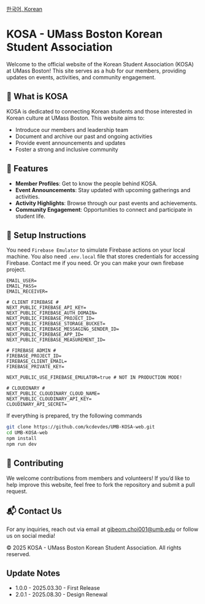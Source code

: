 [한국어, Korean](https://github.com/kcdevdes/UMB-KOSA-web/blob/main/README-kr.md)

# KOSA - UMass Boston Korean Student Association

Welcome to the official website of the Korean Student Association (KOSA) at UMass Boston! This site serves as a hub for our members, providing updates on events, activities, and community engagement.

## 🚀 What is KOSA

KOSA is dedicated to connecting Korean students and those interested in Korean culture at UMass Boston. This website aims to:

- Introduce our members and leadership team
- Document and archive our past and ongoing activities
- Provide event announcements and updates
- Foster a strong and inclusive community

## 📌 Features

- **Member Profiles**: Get to know the people behind KOSA.
- **Event Announcements**: Stay updated with upcoming gatherings and activities.
- **Activity Highlights**: Browse through our past events and achievements.
- **Community Engagement**: Opportunities to connect and participate in student life.

## 🔧 Setup Instructions

You need `Firebase Emulator` to simulate Firebase actions on your local machine.
You also need `.env.local` file that stores credentials for accessing Firebase. Contact me if you need.
Or you can make your own firebase project.

```plain
EMAIL_USER=
EMAIL_PASS=
EMAIL_RECEIVER=

# CLIENT FIREBASE #
NEXT_PUBLIC_FIREBASE_API_KEY=
NEXT_PUBLIC_FIREBASE_AUTH_DOMAIN=
NEXT_PUBLIC_FIREBASE_PROJECT_ID=
NEXT_PUBLIC_FIREBASE_STORAGE_BUCKET=
NEXT_PUBLIC_FIREBASE_MESSAGING_SENDER_ID=
NEXT_PUBLIC_FIREBASE_APP_ID=
NEXT_PUBLIC_FIREBASE_MEASUREMENT_ID=

# FIREBASE ADMIN #
FIREBASE_PROJECT_ID=
FIREBASE_CLIENT_EMAIL=
FIREBASE_PRIVATE_KEY=

NEXT_PUBLIC_USE_FIREBASE_EMULATOR=true # NOT IN PRODUCTION MODE!

# CLOUDINARY #
NEXT_PUBLIC_CLOUDINARY_CLOUD_NAME=
NEXT_PUBLIC_CLOUDINARY_API_KEY=
CLOUDINARY_API_SECRET=

```

If everything is prepared, try the following commands

```bash
git clone https://github.com/kcdevdes/UMB-KOSA-web.git
cd UMB-KOSA-web
npm install
npm run dev
```

## 🤝 Contributing

We welcome contributions from members and volunteers! If you’d like to help improve this website, feel free to fork the repository and submit a pull request.

## 📬 Contact Us

For any inquiries, reach out via email at <gibeom.choi001@umb.edu> or follow us on social media!

© 2025 KOSA - UMass Boston Korean Student Association. All rights reserved.

## Update Notes

- 1.0.0 - 2025.03.30 - First Release
- 2.0.1 - 2025.08.30 - Design Renewal
